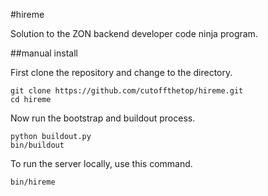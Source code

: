 #hireme

Solution to the ZON backend developer code ninja program.

##manual install

First clone the repository and change to the directory.

    git clone https://github.com/cutoffthetop/hireme.git
    cd hireme

Now run the bootstrap and buildout process.

    python buildout.py
    bin/buildout

To run the server locally, use this command.

    bin/hireme
